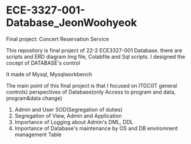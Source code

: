 # ECE-3327-001-Database_JeonWoohyeok
Final project: Concert Reservation Service

This repository is final project of 22-2 ECE3327-001 Database. there are scripts and ERD diagram Img file, Colabfile and Sql scripts.
I designed the cocept of DATABASE's control

It made of Mysql, Mysqlworkbench

The main point of this final project is that I focused on ITGC(IT general controls) perspectives of Database(only Access to program and data, program&data change)

1. Admin and User SOD(Segregation of duties)
2. Segregation of View, Admin and Application
3. Importance of Logging about Admin's DML, DDL
4. Importance of Database's maintenance by OS and DB enviromnent management Table
